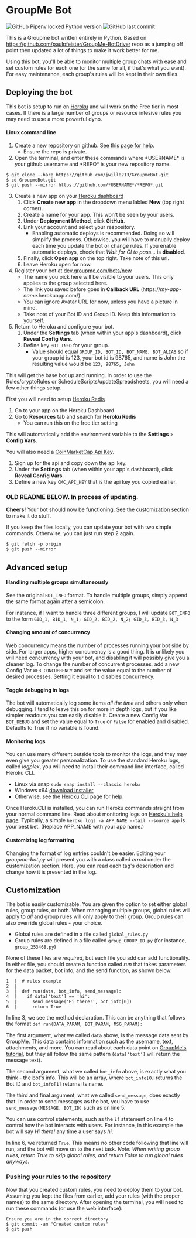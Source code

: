 # GroupMe Bot

![GitHub Pipenv locked Python version](https://img.shields.io/github/pipenv/locked/python-version/jwill0213/GroupmeBot?style=for-the-badge)
![GitHub last commit](https://img.shields.io/github/last-commit/jwill0213/GroupmeBot?style=for-the-badge)

This is a Groupme bot written entirely in Python. Based on https://github.com/paulpfeister/GroupMe-BotDriver repo as a jumping off point then updated a lot of things to make it work better for me.

Using this bot, you'll be able to monitor multiple group chats with ease and set custom rules for each one (or the same for all, if that's what you want). For easy maintenance, each group's rules will be kept in their own files.

## Deploying the bot

This bot is setup to run on [Heroku](https://www.heroku.com/) and will work on the Free tier in most cases. If there is a large number of groups or resource intesive rules you may need to use a more powerful dyno.


#### Linux command line
1. Create a new repository on github. [See this page for help](https://help.github.com/en/articles/create-a-repo).
   - Ensure the repo is private.
2. Open the terminal, and enter these commands where \*USERNAME\* is your github username and \*REPO\* is your new repository name.
```
$ git clone --bare https://github.com/jwill0213/GroupmeBot.git
$ cd GroupmeBot.git
$ git push --mirror https://github.com/*USERNAME*/*REPO*.git
```
3. Create a new app on your [Heroku dashboard](https://dashboard.heroku.com/apps)
   1. Click **Create new app** in the dropdown menu labled **New** (top right corner).
   2. Create a name for your app. This won't be seen by your users.
   3. Under **Deployment Method**, click **GitHub**.
   4. Link your account and select your respository.
      - Enabling automatic deploys is recommended. Doing so will simplify the process. Otherwise, you will have to manually deploy each time you update the bot or change rules. If you enable automatic deploys, check that *Wait for CI to pass...* is **disabled**.
   6. Finally, click **Open app** on the top right. Take note of this url.
   7. Leave Heroku open for now.
4. Register your bot at [dev.groupme.com/bots/new](https://dev.groupme.com/bots/new)
   - The name you pick here will be visible to your users. This only applies to the group selected here.
   - The link you saved before goes in **Callback URL** (https://*my-app-name*.herokuapp.com/)
   - You can ignore Avatar URL for now, unless you have a picture in mind.
   - Take note of your Bot ID and Group ID. Keep this information to yourself.
5. Return to Heroku and configure your bot.
   1. Under the **Settings** tab (when within your app's dashboard), click **Reveal Config Vars**.
   2. Define key `BOT_INFO` for your group.
      - Value should equal `GROUP_ID, BOT_ID, BOT_NAME, BOT_ALIAS` so if your group id is 123, your bot id is 98765, and name is John the resulting value would be `123, 98765, John`

This will get the base bot up and running. In order to use the Rules/cryptoRules or ScheduleScripts/updateSpreadsheets, you will need a few other things setup.

First you will need to setup [Heroku Redis](https://elements.heroku.com/addons/heroku-redis)

1. Go to your app on the Heroku Dashboard
2. Go to **Resources** tab and search for **Heroku Redis**
   - You can run this on the free tier setting

This will automatically add the environment variable to the **Settings** > **Config Vars**.

You will also need a [CoinMarketCap Api Key](https://coinmarketcap.com/api/).
1. Sign up for the api and copy down the api key.
2. Under the **Settings** tab (when within your app's dashboard), click **Reveal Config Vars**.
3. Define a new key `CMC_API_KEY` that is the api key you copied earlier.


### OLD README BELOW. In process of updating.



**Cheers!** Your bot should now be functioning. See the customization section to make it do stuff.

If you keep the files locally, you can update your bot with two simple commands. Otherwise, you can just run step 2 again.
```
$ git fetch -p origin
$ git push --mirror
```

## Advanced setup
#### Handling multiple groups simultaneously
See the original `BOT_INFO` format. To handle multiple groups, simply append the same format again after a semicolon.    

For instance, if I want to handle three different groups, I will update `BOT_INFO` to the form `GID_1, BID_1, N_1; GID_2, BID_2, N_2; GID_3, BID_3, N_3`
#### Changing amount of concurrency
Web concurrency means the number of processes running your bot side by side. For larger apps, higher concurrency is a good thing. It is unlikely you will need concurrency with your bot, and disabling it will possibly give you a cleaner log. To change the number of concurrent processes, add a new Config Var `WEB_CONCURRENCY` and set the value equal to the number of desired processes. Setting it equal to `1` disables concurrency.
#### Toggle debugging in logs
The bot will automatically log some items *all the time* and others only when debugging. I tend to leave this on for more in depth logs, but if you like simpler readouts you can easily disable it. Create a new Config Var `BOT_DEBUG` and set the value equal to `True` or `False` for enabled and disabled. Defaults to True if no variable is found.
#### Monitoring logs
You can use many different outside tools to monitor the logs, and they may even give you greater personalization. To use the standard Heroku logs, called *logplex*, you will need to install their command line interface, called Heroku CLI.
- Linux via snap `sudo snap install --classic heroku`
- Windows x64 [download installer](https://cli-assets.heroku.com/heroku-x64.exe)
- Otherwise, see the [Heroku CLI](https://devcenter.heroku.com/articles/heroku-cli#download-and-install) page for help.

Once HerokuCLI is installed, you can run Heroku commands straight from your normal command line. Read about monitoring logs on [Heroku's help page](https://devcenter.heroku.com/articles/logging#log-retrieval). Typically, a simple `heroku logs -a APP_NAME --tail --source app` is your best bet. (Replace APP_NAME with your app name.)
#### Customizing log formatting
Changing the format of log entries couldn't be easier. Editing your *groupme-bot.py* will present you with a class called *errcol* under the customization section. Here, you can read each tag's description and change how it is presented in the log.

## Customization

The bot is easily customizable. You are given the option to set either global rules, group rules, or both. When managing multiple groups, global rules will apply to *all* and group rules will only apply to their group. Group rules can also override global rules - your choice.

- Global rules are defined in a file called `global_rules.py`
- Group rules are defined in a file called `group_GROUP_ID.py` (for instance, `group_253468.py`)

None of these files are *required*, but each file you add can add functionality. In either file, you should create a function called *run* that takes parameters for the data packet, bot info, and the send function, as shown below.
```
1  |  # rules example
2  |
3  |  def run(data, bot_info, send_message):
4  |    if data['text'] == 'hi':
5  |      send_message('Hi there!', bot_info[0])
6  |      return True
```
In line 3, we see the method declaration. This can be anything that follows the format `def run(DATA_PARAM, BOT_PARAM, MSG_PARAM):`

The first argument, what we called `data` above, is the message data sent by GroupMe. This data contains information such as the username, text, attachments, and more. You can read about each data point on [GroupMe's tutorial](https://dev.groupme.com/tutorials/bots), but they all follow the same pattern (`data['text']` will return the message text).

The second argument, what we called `bot_info` above, is exactly what you think - the bot's info. This will be an array, where `bot_info[0]` returns the Bot ID and `bot_info[1]` returns its name.

The third and final argument, what we called `send_message`, does exactly that. In order to send messages as the bot, you have to use `send_message(MESSAGE, BOT_ID)` such as on line 5.

You can use control statements, such as the `if` statement on line 4 to control how the bot interacts with users. For instance, in this example the bot will say *Hi there!* any time a user says *hi*.

In line 6, we returned `True`. This means no other code following that line will run, and the bot will move on to the next task. *Note: When writing group rules, return True to skip global rules, and return False to run global rules anyways.*
### Pushing your rules to the repository
Now that you created custom rules, you need to deploy them to your bot. Assuming you kept the files from earlier, add your rules (with the proper names) to the same directory. After opening the terminal, you will need to run these commands (or use the web interface):
```
Ensure you are in the correct directory
$ git commit -am "Created custom rules"
$ git push
```
